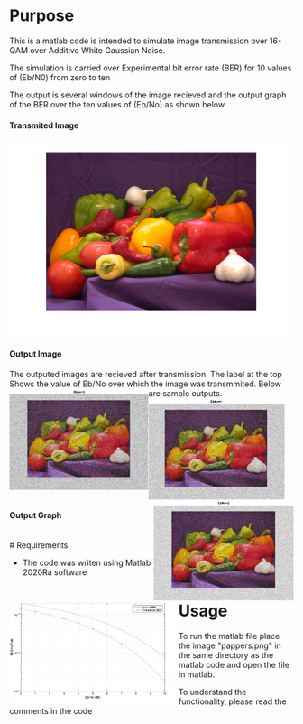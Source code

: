 # Purpose
This is a matlab code is intended to simulate image transmission over 16-QAM over Additive White Gaussian Noise.

The simulation is carried over Experimental bit error rate (BER) for 10 values of (Eb/N0) from zero to ten 

The output is several windows of the image recieved and the output graph of the BER over the ten values of (Eb/No) as shown below

#### Transmited Image
![Peppers.png](/image003.png)

#### Output Image 
The outputed images are recieved after transmission. The label at the top Shows the value of Eb/No over which the image was transmmited. Below are sample outputs. 
<img align="left" height="180" src="image005.png"/>
<img align="center" height="180" src="image007.png"/>
<img align="right" height="180" src="image009.png"/>
<br/>

#### Output Graph
<img alt="BER vs Eb/No" align="left" height="180" src="image001.png"/>


<br/>
# Requirements
 
* The code was writen using Matlab 2020Ra software

# Usage
  To run the matlab file place the image "pappers.png" in the same directory as the matlab code and open the file in matlab.

  To understand the functionality, please read the comments in the code